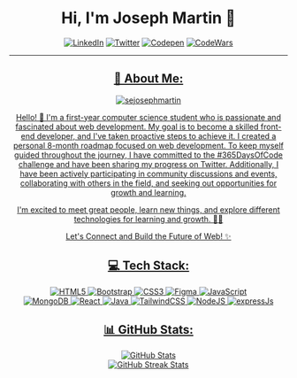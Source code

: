 <h1 align="center">Hi, I'm Joseph Martin 👋</h1>

<p align="center">
  <a href="https://www.linkedin.com/in/joseph-martin-348482270/"><img src="https://img.shields.io/badge/LinkedIn-0077B5?style=for-the-badge&amp;logo=linkedin&amp;logoColor=white" alt="LinkedIn"></a>
  <a href="https://twitter.com/SEJosephMartin"><img src="https://img.shields.io/badge/Twitter-1DA1F2?style=for-the-badge&amp;logo=twitter&amp;logoColor=white" alt="Twitter"></a>
  <a href="https://codepen.io/sejosephmartin"><img src="https://img.shields.io/badge/Codepen-000000?style=for-the-badge&amp;logo=codepen&amp;logoColor=white" alt="Codepen"></a>
  <a href="https://www.codewars.com/users/sejosephmartin"><img src="https://img.shields.io/badge/Codewars-B1361E?style=for-the-badge&logo=Codewars&logoColor=white" alt="CodeWars"</a>
</p>
 
-----
   
<div align="center">
 <h2>💫 About Me:</h2>
  <p align="center"> <img src="https://komarev.com/ghpvc/?username=sejosephmartin&label=Profile%20views&color=0e75b6&style=flat" alt="sejosephmartin" /> </p>
  <p align="center">
 Hello! 👋 I'm a first-year computer science student who is passionate and fascinated about web development. My goal is to become a skilled front-end developer, and I've taken proactive steps to achieve it. I created a personal 8-month roadmap focused on web development. To keep myself guided throughout the journey, I have committed to the #365DaysOfCode challenge and have been sharing my progress on Twitter. Additionally, I have been actively participating in community discussions and events, collaborating with others in the field, and seeking out opportunities for growth and learning.

I'm excited to meet great people, learn new things, and explore different technologies for learning and growth. 🚀💫

Let's Connect and Build the Future of Web! ✨
   </p>
 

 
  <h2>💻 Tech Stack:</h2>
  <p align="center">
    <img src="https://img.shields.io/badge/html5-%23E34F26.svg?style=for-the-badge&logo=html5&logoColor=white" alt="HTML5" />
    <img src="https://img.shields.io/badge/bootstrap-%23563D7C.svg?style=for-the-badge&logo=bootstrap&logoColor=white" alt="Bootstrap" />
    <img src="https://img.shields.io/badge/css3-%231572B6.svg?style=for-the-badge&logo=css3&logoColor=white" alt="CSS3" />
    <img src="https://img.shields.io/badge/figma-%23F24E1E.svg?style=for-the-badge&logo=figma&logoColor=white" alt="Figma" />
    <img src="https://img.shields.io/badge/javascript-%23323330.svg?style=for-the-badge&logo=javascript&logoColor=%23F7DF1E" alt="JavaScript" /><br>
    <img src="https://img.shields.io/badge/MongoDB-%234ea94b.svg?style=for-the-badge&logo=mongodb&logoColor=white" alt="MongoDB" />
    <img src="https://img.shields.io/badge/react-%2320232a.svg?style=for-the-badge&logo=react&logoColor=%2361DAFB" alt="React" />
    <img src="https://img.shields.io/badge/java-%23ED8B00.svg?style=for-the-badge&logo=java&logoColor=white" alt="Java" />
    <img src="https://img.shields.io/badge/tailwindcss-%2338B2AC.svg?style=for-the-badge&logo=tailwind-css&logoColor=white" alt="TailwindCSS" />
    <img src="https://img.shields.io/badge/node.js-6DA55F?style=for-the-badge&logo=node.js&logoColor=white" alt="NodeJS" />
    <img src="https://img.shields.io/badge/Express.js-000000?style=for-the-badge&logo=express&logoColor=white" alt="expressJs"/>
  </p>
  <h2>📊 GitHub Stats:</h2>
  <p align="center">
    <img src="https://github-readme-stats.vercel.app/api?username=sejosephmartin&theme=radical&hide_border=false&include_all_commits=false&count_private=false" alt="GitHub Stats" /><br/>
    <img src="https://github-readme-streak-stats.herokuapp.com/?user=sejosephmartin&theme=radical&hide_border=false" alt="GitHub Streak Stats" /><br/>
  </p>

</div>


<!-- Proudly created with GPRM ( https://gprm.itsvg.in ) -->

